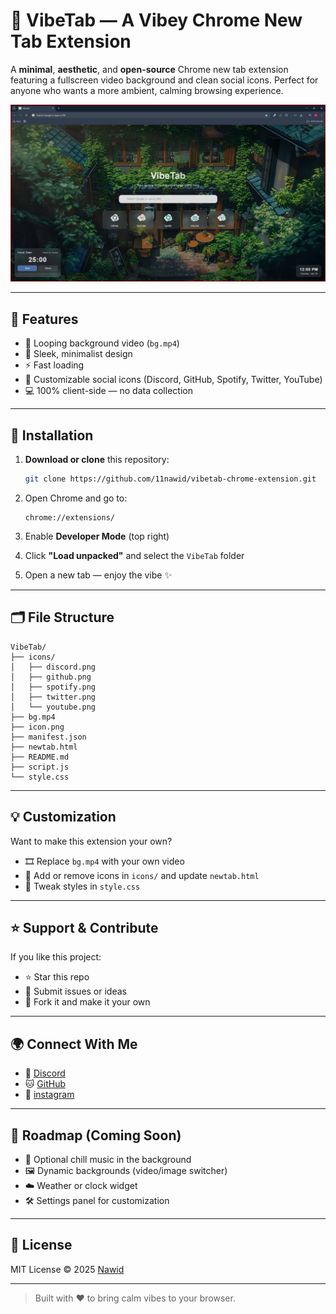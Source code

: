 
# 🌌 VibeTab — A Vibey Chrome New Tab Extension

A **minimal**, **aesthetic**, and **open-source** Chrome new tab extension featuring a fullscreen video background and clean social icons. Perfect for anyone who wants a more ambient, calming browsing experience.

![Preview](screenshots/ss-1.png)

---

## 🎥 Features

- 🔁 Looping background video (`bg.mp4`)
- 🎨 Sleek, minimalist design
- ⚡ Fast loading
- 🔗 Customizable social icons (Discord, GitHub, Spotify, Twitter, YouTube)
- 💻 100% client-side — no data collection

---

## 🔧 Installation

1. **Download or clone** this repository:
   ```bash
   git clone https://github.com/11nawid/vibetab-chrome-extension.git
   ```

2. Open Chrome and go to:
   ```
   chrome://extensions/
   ```

3. Enable **Developer Mode** (top right)

4. Click **"Load unpacked"** and select the `VibeTab` folder

5. Open a new tab — enjoy the vibe ✨

---


## 🗂 File Structure

```
VibeTab/
├── icons/
│   ├── discord.png
│   ├── github.png
│   ├── spotify.png
│   ├── twitter.png
│   └── youtube.png
├── bg.mp4
├── icon.png
├── manifest.json
├── newtab.html
├── README.md
├── script.js
└── style.css
```

---

## 💡 Customization

Want to make this extension your own?

- 🎞️ Replace `bg.mp4` with your own video
- 🎯 Add or remove icons in `icons/` and update `newtab.html`
- 🎨 Tweak styles in `style.css`

---

## ⭐ Support & Contribute

If you like this project:

- ⭐ Star this repo
- 🧠 Submit issues or ideas
- 🔁 Fork it and make it your own

---

## 🌍 Connect With Me

- 💬 [Discord]([[https://github.com/11nawid](https://github.com/11nawid)](https://discord.com/users/1273343324098531443))
- 🐱 [GitHub]([https://github.com/11nawid](https://github.com/11nawid))
- 🎵 [instagram]([https://instagram.com/11.nawid/](https://www.instagram.com/11.nawid/))


---

## 🚀 Roadmap (Coming Soon)

- 🎵 Optional chill music in the background
- 🖼 Dynamic backgrounds (video/image switcher)
- ☁️ Weather or clock widget
- 🛠 Settings panel for customization

---

## 📄 License

MIT License © 2025 [Nawid](https://github.com/11nawid)

---

> Built with ❤️ to bring calm vibes to your browser.
